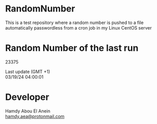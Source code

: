 # RandomNumber    
This is a test repository where a random number is pushed to a file automatically passwordless from a cron job in my Linux CentOS server    
# Random Number of the last run   
23375
      
Last update (GMT +1)    
03/19/24 04:00:01
# Developer    
Hamdy Abou El Anein   
hamdy.aea@protonmail.com
